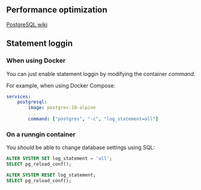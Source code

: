 
## Performance optimization

[PostgreSQL wiki](https://wiki.postgresql.org/wiki/Performance_Optimization)


## Statement loggin

### When using Docker

You can just enable statement loggin by modifying the container *command*.

For example, when using Docker Compose:

```yaml
services:
    postgresql:
        image: postgres:10-alpine
        ...
        command: ["postgres", "-c", "log_statement=all"]
```

### On a runngin container

You *should* be able to change database settings using SQL:

```sql
ALTER SYSTEM SET log_statement = 'all';
SELECT pg_reload_conf();

ALTER SYSTEM RESET log_statement;
SELECT pg_reload_conf();
```